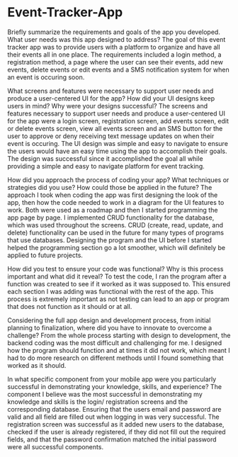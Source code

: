 # Event-Tracker-App
Briefly summarize the requirements and goals of the app you developed. What user needs was this app designed to address?
The goal of this event tracker app was to provide users with a platform to organize and have all their events all in one place. The requirements included a login method, a registration method, a page where the user can see their events, add new events, delete events or edit events and a SMS notification system for when an event is occuring soon. 

What screens and features were necessary to support user needs and produce a user-centered UI for the app? How did your UI designs keep users in mind? Why were your designs successful?
The screens and features necessary to support user needs and produce a user-centered UI for the app were a login screen, registration screen, add events screen, edit or delete events screen, view all events screen and an SMS button for the user to approve or deny receiving text message updates on when their event is occuring. The UI design was simple and easy to navigate to ensure the users would have an easy time using the app to accomplish their goals. The design was successful since it accomplished the goal all while providing a simple and easy to navigate platform for event tracking. 

How did you approach the process of coding your app? What techniques or strategies did you use? How could those be applied in the future?
The approach I took when coding the app was first designing the look of the app, then how the code needed to work in a diagram for the UI features to work. Both were used as a roadmap and then I started programming the app page by page. I implemented CRUD functionality for the database, which was used throughout the screens. CRUD (create, read, update, and delete) functionality can be used in the future for many types of programs that use databases. Designing the program and the UI before I started helped the programming section go a lot smoother, which will definitely be applied to future projects. 

How did you test to ensure your code was functional? Why is this process important and what did it reveal?
To test the code, I ran the program after a function was created to see if it worked as it was supposed to. This ensured each section I was adding was functional with the rest of the app. This process is extremely important as not testing can lead to an app or program that does not function as it should or at all.

Considering the full app design and development process, from initial planning to finalization, where did you have to innovate to overcome a challenge?
From the whole process starting with design to development, the backend coding was the most difficult and challenging for me. I designed how the program should function and at times it did not work, which meant I had to do more research on different methods until I found something that worked as it should. 

In what specific component from your mobile app were you particularly successful in demonstrating your knowledge, skills, and experience?
The component I believe was the most successful in demonstrating my knowledge and skills is the login/ registration screens and the corresponding database. Ensuring that the users email and password are valid and all field are filled out when logging in was very successful. The registration screen was successful as it added new users to the database, checked if the user is already registered, if they did not fill out the required fields, and that the password confirmation matched the initial password were all successful components.
